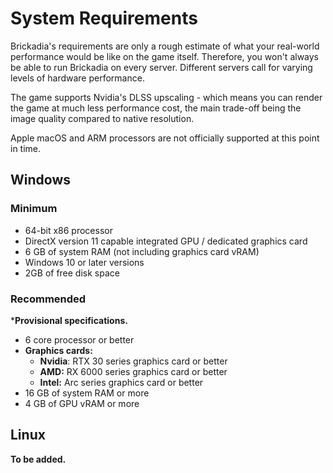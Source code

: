 # System Requirements

Brickadia's requirements are only a rough estimate of what your real-world performance would be like on the game itself. Therefore, you won't always be able to run Brickadia on every server. Different servers call for varying levels of hardware performance.

The game supports Nvidia's DLSS upscaling - which means you can render the game at much less performance cost, the main trade-off being the image quality compared to native resolution.

Apple macOS and ARM processors are not officially supported at this point in time.

## Windows

### Minimum

* 64-bit x86 processor
* DirectX version 11 capable integrated GPU / dedicated graphics card
* 6 GB of system RAM (not including graphics card vRAM)
* Windows 10 or later versions
* 2GB of free disk space

### Recommended

***Provisional specifications.**

* 6 core processor or better
* **Graphics cards:**
  * **Nvidia**: RTX 30 series graphics card or better
  * **AMD:** RX 6000 series graphics card or better
  * **Intel:** Arc series graphics card or better
* 16 GB of system RAM or more
* 4 GB of GPU vRAM or more

## Linux

**To be added.**